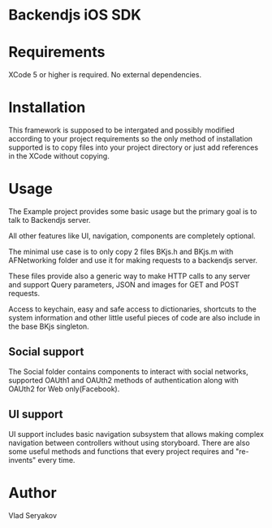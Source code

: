 # Backendjs iOS SDK

# Requirements

XCode 5 or higher is required. No external dependencies.

# Installation

This framework is supposed to be intergated and possibly modified according to your project requirements so
the only method of installation supported is to copy files into your project directory or just add references 
in the XCode without copying.

# Usage

The Example project provides some basic usage but the primary goal is to talk to Backendjs server. 

All other features like UI, navigation, components are completely optional.

The minimal use case is to only copy 2 files BKjs.h and BKjs.m with AFNetworking folder and use it for making 
requests to a backendjs server.

These files provide also a generic way to make HTTP calls to any server and support Query parameters, 
JSON and images for GET and POST requests.

Access to keychain, easy and safe access to dictionaries, shortcuts to the system information and other little useful
pieces of code are also include in the base BKjs singleton.

## Social support

The Social folder contains components to interact with social networks, supported OAUth1 and OAUth2 methods of authentication
along with OAUth2 for Web only(Facebook).

## UI support

UI support includes basic navigation subsystem that allows making complex navigation between controllers without using storyboard.
There are also some useful methods and functions that every project requires and "re-invents" every time.

# Author 

Vlad Seryakov

